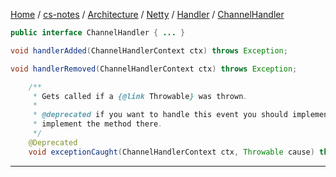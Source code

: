 [Home](https://mengxianbin.github.io) /
[cs-notes](https://mengxianbin.github.io/cs-notes/site) /
[Architecture](https://mengxianbin.github.io/cs-notes/site/Architecture) /
[Netty](https://mengxianbin.github.io/cs-notes/site/Architecture/Netty) /
[Handler](https://mengxianbin.github.io/cs-notes/site/Architecture/Netty/Handler) /
[ChannelHandler](https://mengxianbin.github.io/cs-notes/site/Architecture/Netty/Handler/ChannelHandler)

```java
public interface ChannelHandler { ... }
```

```java
void handlerAdded(ChannelHandlerContext ctx) throws Exception;
```

```java
void handlerRemoved(ChannelHandlerContext ctx) throws Exception;
```

```java
    /**
     * Gets called if a {@link Throwable} was thrown.
     *
     * @deprecated if you want to handle this event you should implement {@link ChannelInboundHandler} and
     * implement the method there.
     */
    @Deprecated
    void exceptionCaught(ChannelHandlerContext ctx, Throwable cause) throws Exception;
```

---
